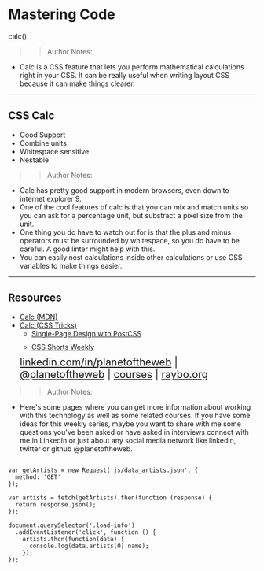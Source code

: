 <!-- .slide: data-state="title" -->

# Mastering Code
calc()

> >Author Notes:

- Calc is a CSS feature that lets you perform mathematical calculations right in your CSS. It can be really useful when writing layout CSS because it can make things clearer.

---

## CSS Calc

- Good Support
- Combine units
- Whitespace sensitive
- Nestable

> > Author Notes:

- Calc has pretty good support in modern browsers, even down to internet explorer 9.
- One of the cool features of calc is that you can mix and match units so you can ask for a percentage unit, but substract a pixel size from the unit.
- One thing you do have to watch out for is that the plus and minus operators must be surrounded by whitespace, so you do have to be careful. A good linter might help with this.
- You can easily nest calculations inside other calculations or use CSS variables to make things easier.

---

## Resources
<ul>
  <li><a href="https://developer.mozilla.org/en-US/docs/Web/CSS/calc">Calc (MDN)</a></li>
  <li><a href="https://css-tricks.com/a-couple-of-use-cases-for-calc/">Calc (CSS Tricks)</a></li>
  <li style="list-style: none;">
    <ul>
      <li style="margin-bottom: 10px"><a href="https://www.linkedin.com/learning/building-a-responsive-single-page-design-with-postcss?trk=insiders_6787408_learning">Single-Page Design with PostCSS</a></li>
      <li style="margin-bottom: 10px"><a href="https://www.linkedin.com/learning/css-shorts-weekly/calc-it-fix-it-and-forget-it?trk=insiders_6787408_learning">CSS Shorts Weekly</a></li>
    </ul>
  <li style="list-style: none; font-size: 1.3rem;"><a href="https://www.linkedin.com/in/planetoftheweb">linkedin.com/in/planetoftheweb</a> | <a href="https://www.twitter.com/planetoftheweb">@planetoftheweb</a> | <a href="https://www.linkedin.com/learning/instructors/ray-villalobos">courses</a> | <a href="http://www.raybo.org">raybo.org</a></li>
</ul>

> > Author Notes:
- Here's some pages where you can get more information about working with this technology as well as some related courses. If you have some ideas for this weekly series, maybe you want to share with me some questions you've been asked or have asked in interviews connect with me in LinkedIn or just about any social media network like linkedin, twitter or github @planetoftheweb.

```

var getArtists = new Request('js/data_artists.json', {
  method: 'GET'
});

var artists = fetch(getArtists).then(function (response) {
  return response.json();
});

document.querySelector('.load-info')
  .addEventListener('click', function () {
    artists.then(function(data) {
      console.log(data.artists[0].name);
    });
});
```
